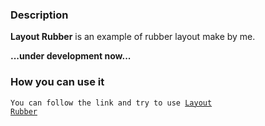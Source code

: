 ### Description

**Layout Rubber** is an example of rubber layout make by me.

**...under development now...**

### How you can use it

<code>You can follow the link and try to use [Layout Rubber]()
</code>

<!-- ### Maintability: -->
<!-- <a href="https://codeclimate.com/github/Loresina/frontend-bootcamp-project-12/maintainability"><img src="https://api.codeclimate.com/v1/badges/646791e2f2e9841fdf30/maintainability" /></a> -->
